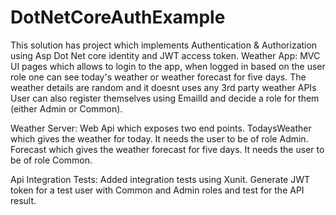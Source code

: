 # DotNetCoreAuthExample
This solution has project which implements Authentication & Authorization using Asp Dot Net core identity and JWT access token.
Weather App:
  MVC UI pages which allows to login to the app, when logged in based on the user role one can see today's weather or weather forecast for five days. The weather details are random and it doesnt uses any 3rd party weather APIs
  User can also register themselves using EmailId and decide a role for them (either Admin or Common).
  
Weather Server:
  Web Api which exposes two end points.
  TodaysWeather which gives the weather for today. It needs the user to be of role Admin.
  Forecast which gives the weather forecast for five days. It needs the user to be of role Common.
  
Api Integration Tests:
  Added integration tests using Xunit. 
  Generate JWT token for a test user with Common and Admin roles and test for the API result.
  
  
